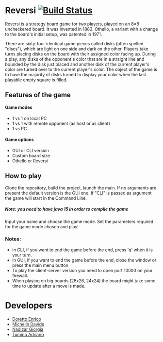 # Reversi [![Build Status](https://travis-ci.com/enricodoretto/reversi.svg?branch=main)](https://travis-ci.com/enricodoretto/reversi)

Reversi is a strategy board game for two players, played on an 8×8 uncheckered board. It was invented in 1883. Othello, a variant with a change to the board's initial setup, was patented in 1971.

There are sixty-four identical game pieces called disks (often spelled "discs"), which are light on one side and dark on the other. Players take turns placing disks on the board with their assigned color facing up. During a play, any disks of the opponent's color that are in a straight line and bounded by the disk just placed and another disk of the current player's color are turned over to the current player's color. The object of the game is to have the majority of disks turned to display your color when the last playable empty square is filled.

## Features of the game
#### Game modes
- 1 vs 1 on local PC
- 1 vs 1 with remote opponent (as host or as client)
- 1 vs PC

#### Game options
- GUI or CLI version
- Custom board size
- Othello or Reversi

## How to play
Clone the repository, build the project, launch the main. If no arguments are present the default version is the GUI one. If "CLI" is passed as argument the game will start in the Command Line. 

##### Note: you need to have java 15 in order to compile the game

Input your name and choose the game mode.
Set the parameters required for the game mode chosen and play!

### Notes:
- In CLI, if you want to end the game before the end, press 'q' when it is your turn.
- In GUI, if you want to end the game before the end, close the window or press the main menu button
- To play the client-server version you need to open port 10000 on your firewall.
- When playing on big boards (26x26, 24x24) the board might take some time to update after a move is made.


# Developers
- [Doretto Enrico](https://github.com/enricodoretto)
- [Michelin Davide](https://github.com/DavideMichielin)
- [Nadizar Giorgia](https://github.com/giorgia-nadizar)
- [Tumino Adriano](https://github.com/Gideon996)


 
